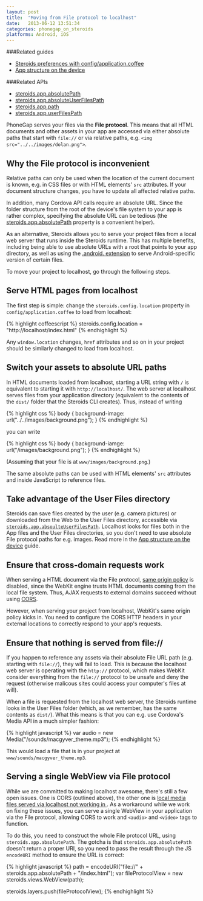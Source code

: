 ```yaml
---
layout: post
title:  "Moving from File protocol to localhost"
date:   2013-06-12 13:51:34
categories: phonegap_on_steroids
platforms: Android, iOS
---
```


###Related guides
* [Steroids preferences with config/application.coffee][config-application-coffee-guide]
* [App structure on the device][app-structure-on-device]

###Related APIs
* [steroids.app.absolutePath][steroids.app.absolutePath]
* [steroids.app.absoluteUserFilesPath][steroids.app.absoluteUserFilesPath]
* [steroids.app.path][steroids.app.path]
* [steroids.app.userFilesPath][steroids.app.userFilesPath]


PhoneGap serves your files via the **File protocol**. This means that all HTML documents and other assets in your app are accessed via either absolute paths that start with `file://` or via relative paths, e.g. `<img src="../../images/dolan.png">`.

## Why the File protocol is inconvenient
Relative paths can only be used when the location of the current document is known, e.g. in CSS files or with HTML elements' `src` attributes. If your document structure changes, you have to update all affected relative paths.

In addition, many Cordova API calls require an absolute URL. Since the folder structure from the root of the device's file system to your app is rather complex, specifying the absolute URL can be tedious (the [steroids.app.absolutePath][steroids.app.absolutePath] property is a convenient helper).

As an alternative, Steroids allows you to serve your project files from a local web server that runs inside the Steroids runtime. This has multiple benefits, including being able to use absolute URLs with a root that points to your app directory, as well as using the [.android. extension][android-extension-guide] to serve Android-specific version of certain files.

To move your project to localhost, go through the following steps.

## Serve HTML pages from localhost

The first step is simple: change the `steroids.config.location` property in `config/application.coffee` to load from localhost:

{% highlight coffeescript %}
steroids.config.location = "http://localhost/index.html"
{% endhighlight %}

Any `window.location` changes, `href` attributes and so on in your project should be similarly changed to load from localhost.

## Switch your assets to absolute URL paths

In HTML documents loaded from localhost, starting a URL string with `/` is equivalent to starting it with `http://localhost/`. The web server at localhost serves files from your application directory (equivalent to the contents of the `dist/` folder that the Steroids CLI creates). Thus, instead of writing

{% highlight css %}
body {
  background-image: url("../../images/background.png");
}
{% endhighlight %}

you can write

{% highlight css %}
body {
  background-iamge: url("/images/background.png");
}
{% endhighlight %}

(Assuming that your file is at `www/images/background.png`.)

The same absolute paths can be used with HTML elements' `src` attributes and inside JavaScript to reference files.

## Take advantage of the User Files directory

Steroids can save files created by the user (e.g. camera pictures) or downloaded from the Web to the User Files directory, accessible via [`steroids.app.absoulteUserFilesPath`][steroids.app.absoluteUserFilesPath]. Localhost looks for files both in the App files and the User Files directories, so you don't need to use absolute File protocol paths for e.g. images. Read more in the [App structure on the device][app-structure-on-device] guide.

## Ensure that cross-domain requests work

When serving a HTML document via the File protocol, [same origin policy][same-origin-policy-wikipedia] is disabled, since the WebKit engine trusts HTML documents coming from the local file system. Thus, AJAX requests to external domains succeed without using [CORS][cors-wikipedia].

However, when serving your project from localhost, WebKit's same origin policy kicks in. You need to configure the CORS HTTP headers in your external locations to correctly respond to your app's requests.

## Ensure that nothing is served from file://

If you happen to reference any assets via their absolute File URL path (e.g. starting with `file://`), they will fail to load. This is because the localhost web server is operating with the `http://` protocol, which makes WebKit consider everything from the `file://` protocol to be unsafe and deny the request (otherwise malicous sites could access your computer's files at will).

When a file is requested from the localhost web server, the Steroids runtime looks in the User Files folder (which, as we remember, has the same contents as `dist/`). What this means is that you can e.g. use Cordova's Media API in a much simpler fashion:

{% highlight javascript %}
var audio = new Media("/sounds/macgyver_theme.mp3");
{% endhighlight %}

This would load a file that is in your project at `www/sounds/macgyver_theme.mp3`.

## Serving a single WebView via File protocol

While we are committed to making localhost awesome, there's still a few open issues. One is CORS (outlined above), the other one is [local media files served via localhost not working in <audio> and <video> tags](https://github.com/AppGyver/steroids/issues/132). As a workaround while we work on fixing these issues, you can serve a single WebView in your application via the File protocol, allowing CORS to work and `<audio>` and `<video>` tags to function.

To do this, you need to construct the whole File protocol URL, using `steroids.app.absolutePath`. The gotcha is that `steroids.app.absolutePath` doesn't return a proper URI, so you need to pass the result through the JS `encodeURI` method to ensure the URL is correct:

{% highlight javascript %}
path = encodeURI("file://" + steroids.app.absolutePath + "/index.html");
var fileProtocolView = new steroids.views.WebView(path);

steroids.layers.push(fileProtocolView);
{% endhighlight %}

[same-origin-policy-wikipedia]: http://en.wikipedia.org/wiki/Same_origin_policy
[cors-wikipedia]: http://en.wikipedia.org/wiki/Cross-origin_resource_sharing
[config-application-coffee-guide]: /steroids/guides/project_configuration/config-application-coffee/
[app-structure-on-device]: /steroids/guides/steroids-js/app-structure-on-device/
[steroids.app.path]: http://docs.appgyver.com/en/edge/steroids_Steroids%20App%20and%20Device_Steroids.app_app.path.md.html#steroids.app.path
[steroids.app.userFilesPath]: http://docs.appgyver.com/en/edge/steroids_Steroids%20App%20and%20Device_Steroids.app_app.userFilesPath.md.html#steroids.app.userFilesPath
[steroids.app.absolutePath]: http://docs.appgyver.com/en/edge/steroids_Steroids%20App%20and%20Device_Steroids.app_app.absolutePath.md.html#steroids.app.absolutePath
[steroids.app.absoluteUserFilesPath]: http://docs.appgyver.com/en/edge/steroids_Steroids%20App%20and%20Device_Steroids.app_app.absoluteUserFilesPath.md.html#steroids.app.absoluteUserFilesPath
[android-extension-guide]: /steroids/guides/android/android-extension/
